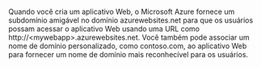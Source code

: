 Quando você cria um aplicativo Web, o Microsoft Azure fornece um subdomínio amigável no domínio azurewebsites.net para que os usuários possam acessar o aplicativo Web usando uma URL como http://&lt;mywebapp&gt;.azurewebsites.net. Você também pode associar um nome de domínio personalizado, como contoso.com, ao aplicativo Web para fornecer um nome de domínio mais reconhecível para os usuários.
<!--HONumber=54-->